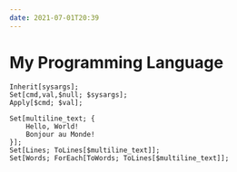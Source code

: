 ```yaml
---
date: 2021-07-01T20:39
---
```


# My Programming Language

```
Inherit[sysargs];
Set[cmd,val,$null; $sysargs];
Apply[$cmd; $val];
```

```
Set[multiline_text; {
    Hello, World!
    Bonjour au Monde!
}];
Set[Lines; ToLines[$multiline_text]];
Set[Words; ForEach[ToWords; ToLines[$multiline_text]];
```
